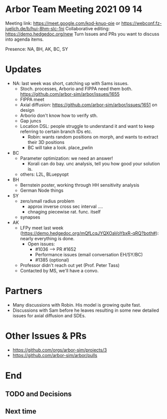 Arbor Team Meeting 2021 09 14
=============================

Meeting link: https://meet.google.com/kod-knuo-pie or https://webconf.fz-juelich.de/b/hui-8hm-slc-1ni
Collaborative editing: https://demo.hedgedoc.org/new
Turn Issues and PRs you want to discuss into agenda items.

Presence: NA, BH, AK, BC, SY

Updates
=======

* NA: last week was short, catching up with Sams issues.
    * Stoch. processes, Arborio and FIPPA need them both. https://github.com/arbor-sim/arbor/issues/1655
    * FIPPA meet
    * Axial diffusion: https://github.com/arbor-sim/arbor/issues/1651 on design 
    * Arborio don't know how to verify sth.
    * Gap juncs
    * Location DSL: people struggle to understand it and want to keep referring to certain branch IDs etc.
        * Robin: wants random positions on morph, and wants to extract their 3D positions
        * BC will take a look. place_pwlin
* BC
    * Parameter optimization: we need an answer!
        * Korali can do bay. unc analysis, tell you how good your solution is.
    * others: L2L, BLuepyopt
* BH
    * Bernstein poster, working through HH sensitivity analysis
    * German Node things
* SY
    * zero/small radius problem
        * approx inverse cross sec interval ....
        * chnaging piecewise rat. func. itself
    * synapses
* AK
    * LFPy meet last week (https://demo.hedgedoc.org/mQfLcqJYQXOaVoYbxR-qRQ?both#): nearly everything is done.
        * Open issues: 
            * #1036 --> PR #1652
            * Performance issues (email conversation EH/SY/BC)
            * #1385 (optional)
    * Professor didn't reach out yet (Prof. Peter Tass)
    * Contacted by MS, we'll have a convo.

Partners
========

* Many discussions with Robin. His model is growing quite fast.
* Discussions with Sam before he leaves resulting in some new detailed issues for axial diffusion and SDEs. 

Other Issues & PRs
==================

* https://github.com/orgs/arbor-sim/projects/3
* https://github.com/arbor-sim/arbor/pulls

End
===

TODO and Decisions
------------------



Next time
---------
 
